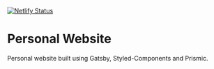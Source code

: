 [![Netlify Status](https://api.netlify.com/api/v1/badges/43f03484-cd64-46d4-9e71-f261d6153263/deploy-status)](https://app.netlify.com/sites/matthewsecrist/deploys)

# Personal Website

Personal website built using Gatsby, Styled-Components and Prismic.
